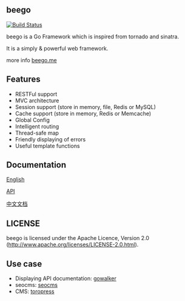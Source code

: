 ## beego

[![Build Status](https://drone.io/github.com/astaxie/beego/status.png)](https://drone.io/github.com/astaxie/beego/latest)

beego is a Go Framework which is inspired from tornado and sinatra.

It is a simply & powerful web framework.

more info [beego.me](http://beego.me)

## Features

* RESTFul support
* MVC architecture 
* Session support (store in memory, file, Redis or MySQL)
* Cache support (store in memory, Redis or Memcache)
* Global Config
* Intelligent routing
* Thread-safe map
* Friendly displaying of errors
* Useful template functions


## Documentation

[English](http://beego.me/docs/Overview_Introduction?lang=en&q=)

[API](http://gowalker.org/github.com/astaxie/beego)

[中文文档](http://beego.me/docs/Overview_Introduction?lang=zh&q=)


## LICENSE

beego is licensed under the Apache Licence, Version 2.0
(http://www.apache.org/licenses/LICENSE-2.0.html).


## Use case

- Displaying API documentation: [gowalker](https://github.com/Unknwon/gowalker)
- seocms: [seocms](https://github.com/chinakr/seocms)
- CMS: [toropress](https://github.com/insionng/toropress)
